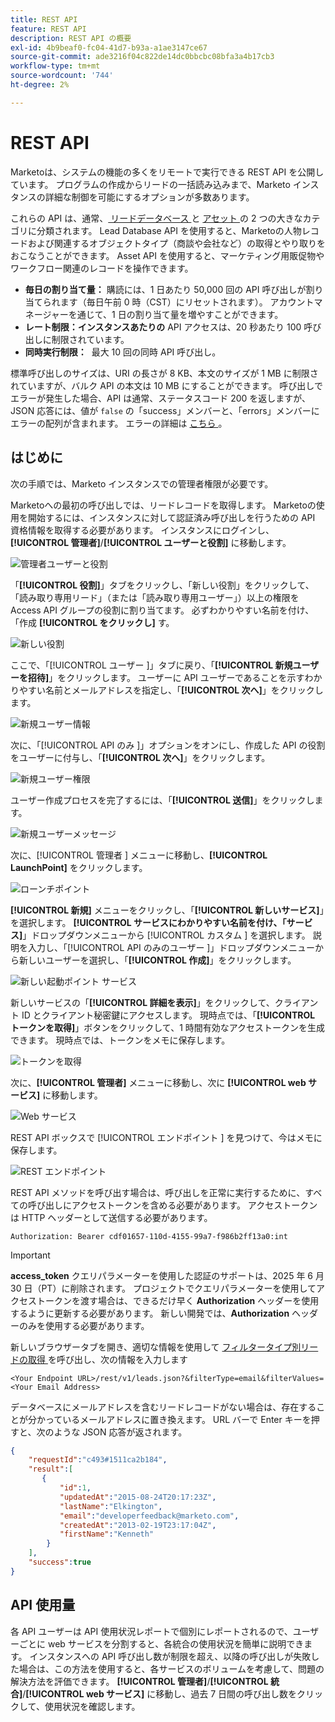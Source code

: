 ```yaml
---
title: REST API
feature: REST API
description: REST API の概要
exl-id: 4b9beaf0-fc04-41d7-b93a-a1ae3147ce67
source-git-commit: ade3216f04c822de14dc0bbcbc08bfa3a4b17cb3
workflow-type: tm+mt
source-wordcount: '744'
ht-degree: 2%

---
```


# REST API

Marketoは、システムの機能の多くをリモートで実行できる REST API を公開しています。 プログラムの作成からリードの一括読み込みまで、Marketo インスタンスの詳細な制御を可能にするオプションが多数あります。

これらの API は、通常、[ リードデータベース ](https://developer.adobe.com/marketo-apis/api/mapi/) と [ アセット ](https://developer.adobe.com/marketo-apis/api/asset/) の 2 つの大きなカテゴリに分類されます。 Lead Database API を使用すると、Marketoの人物レコードおよび関連するオブジェクトタイプ（商談や会社など）の取得とやり取りをおこなうことができます。 Asset API を使用すると、マーケティング用販促物やワークフロー関連のレコードを操作できます。

- **毎日の割り当て量：** 購読には、1 日あたり 50,000 回の API 呼び出しが割り当てられます（毎日午前 0 時（CST）にリセットされます）。 アカウントマネージャーを通じて、1 日の割り当て量を増やすことができます。
- **レート制限：インスタンスあたりの** API アクセスは、20 秒あたり 100 呼び出しに制限されています。
- **同時実行制限：**  最大 10 回の同時 API 呼び出し。

標準呼び出しのサイズは、URI の長さが 8 KB、本文のサイズが 1 MB に制限されていますが、バルク API の本文は 10 MB にすることができます。 呼び出しでエラーが発生した場合、API は通常、ステータスコード 200 を返しますが、JSON 応答には、値が `false` の「success」メンバーと、「errors」メンバーにエラーの配列が含まれます。 エラーの詳細は [ こちら ](error-codes.md)。

## はじめに

次の手順では、Marketo インスタンスでの管理者権限が必要です。

Marketoへの最初の呼び出しでは、リードレコードを取得します。 Marketoの使用を開始するには、インスタンスに対して認証済み呼び出しを行うための API 資格情報を取得する必要があります。 インスタンスにログインし、**[!UICONTROL 管理者]**/**[!UICONTROL ユーザーと役割]** に移動します。

![ 管理者ユーザーと役割 ](assets/admin-users-and-roles.png)

「**[!UICONTROL 役割]**」タブをクリックし、「新しい役割」をクリックして、「読み取り専用リード」（または「読み取り専用ユーザー」）以上の権限を Access API グループの役割に割り当てます。 必ずわかりやすい名前を付け、「作成 **[!UICONTROL をクリックし]** す。

![ 新しい役割 ](assets/new-role.png)

ここで、「[!UICONTROL  ユーザー ]」タブに戻り、「**[!UICONTROL 新規ユーザーを招待]**」をクリックします。 ユーザーに API ユーザーであることを示すわかりやすい名前とメールアドレスを指定し、「**[!UICONTROL 次へ]**」をクリックします。

![ 新規ユーザー情報 ](assets/new-user-info.png)

次に、「[!UICONTROL API のみ ]」オプションをオンにし、作成した API の役割をユーザーに付与し、「**[!UICONTROL 次へ]**」をクリックします。

![新規ユーザー権限](assets/new-user-permissions.png)

ユーザー作成プロセスを完了するには、「**[!UICONTROL 送信]**」をクリックします。

![ 新規ユーザーメッセージ ](assets/new-user-message.png)

次に、[!UICONTROL  管理者 ] メニューに移動し、**[!UICONTROL LaunchPoint]** をクリックします。

![ ローンチポイント ](assets/admin-launchpoint.png)

**[!UICONTROL 新規]** メニューをクリックし、「**[!UICONTROL 新しいサービス]**」を選択します。 **[!UICONTROL サービスにわかりやすい名前を付け、「サービス]**」ドロップダウンメニューから [!UICONTROL  カスタム ] を選択します。 説明を入力し、「[!UICONTROL API のみのユーザー ]」ドロップダウンメニューから新しいユーザーを選択し、「**[!UICONTROL 作成]**」をクリックします。

![ 新しい起動ポイント サービス ](assets/admin-launchpoint-new-service.png)

新しいサービスの「**[!UICONTROL 詳細を表示]**」をクリックして、クライアント ID とクライアント秘密鍵にアクセスします。 現時点では、「**[!UICONTROL トークンを取得]**」ボタンをクリックして、1 時間有効なアクセストークンを生成できます。 現時点では、トークンをメモに保存します。

![ トークンを取得 ](assets/get-token.png)

次に、**[!UICONTROL 管理者]** メニューに移動し、次に **[!UICONTROL web サービス]** に移動します。

![Web サービス ](assets/admin-web-services.png)

REST API ボックスで [!UICONTROL  エンドポイント ] を見つけて、今はメモに保存します。

![REST エンドポイント ](assets/admin-web-services-rest-endpoint-1.png)

REST API メソッドを呼び出す場合は、呼び出しを正常に実行するために、すべての呼び出しにアクセストークンを含める必要があります。 アクセストークンは HTTP ヘッダーとして送信する必要があります。

```
Authorization: Bearer cdf01657-110d-4155-99a7-f986b2ff13a0:int
```

>[!IMPORTANT]
>
>**access_token** クエリパラメーターを使用した認証のサポートは、2025 年 6 月 30 日（PT）に削除されます。 プロジェクトでクエリパラメーターを使用してアクセストークンを渡す場合は、できるだけ早く **Authorization** ヘッダーを使用するように更新する必要があります。 新しい開発では、**Authorization** ヘッダーのみを使用する必要があります。

新しいブラウザータブを開き、適切な情報を使用して [ フィルタータイプ別リードの取得 ](https://developer.adobe.com/marketo-apis/api/mapi/#tag/Leads/operation/getLeadsByFilterUsingGET) を呼び出し、次の情報を入力します

```
<Your Endpoint URL>/rest/v1/leads.json?&filterType=email&filterValues=<Your Email Address>
```

データベースにメールアドレスを含むリードレコードがない場合は、存在することが分かっているメールアドレスに置き換えます。 URL バーで Enter キーを押すと、次のような JSON 応答が返されます。

```json
{
    "requestId":"c493#1511ca2b184",
    "result":[
       {
           "id":1,
           "updatedAt":"2015-08-24T20:17:23Z",
           "lastName":"Elkington",
           "email":"developerfeedback@marketo.com",
           "createdAt":"2013-02-19T23:17:04Z",
           "firstName":"Kenneth"
        }
    ],
    "success":true
}
```

## API 使用量

各 API ユーザーは API 使用状況レポートで個別にレポートされるので、ユーザーごとに web サービスを分割すると、各統合の使用状況を簡単に説明できます。 インスタンスへの API 呼び出し数が制限を超え、以降の呼び出しが失敗した場合は、この方法を使用すると、各サービスのボリュームを考慮して、問題の解決方法を評価できます。 **[!UICONTROL 管理者]**/**[!UICONTROL 統合]**/**[!UICONTROL web サービス]** に移動し、過去 7 日間の呼び出し数をクリックして、使用状況を確認します。

